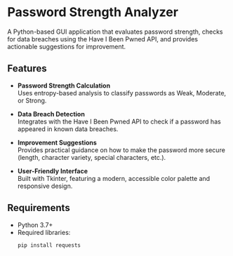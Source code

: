 # Password Strength Analyzer

A Python-based GUI application that evaluates password strength, checks for data breaches using the Have I Been Pwned API, and provides actionable suggestions for improvement.

## Features

- **Password Strength Calculation**  
  Uses entropy-based analysis to classify passwords as Weak, Moderate, or Strong.

- **Data Breach Detection**  
  Integrates with the Have I Been Pwned API to check if a password has appeared in known data breaches.

- **Improvement Suggestions**  
  Provides practical guidance on how to make the password more secure (length, character variety, special characters, etc.).

- **User-Friendly Interface**  
  Built with Tkinter, featuring a modern, accessible color palette and responsive design.

## Requirements

- Python 3.7+
- Required libraries:  
  ```bash
  pip install requests
